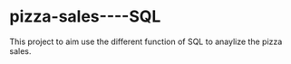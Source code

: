 # pizza-sales----SQL
This project to aim use the different function of SQL to anaylize the pizza sales.
